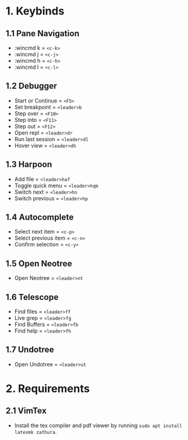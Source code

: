 # 1. Keybinds

## 1.1 Pane Navigation
- :wincmd k<CR> = `<c-k>`
- :wincmd j<CR> = `<c-j>`
- :wincmd h<CR> = `<c-h>`
- :wincmd l<CR> = `<c-l>`

## 1.2 Debugger
- Start or Continue = `<F5>`
- Set breakpoint = `<leader>b`
- Step over = `<F10>`
- Step into = `<F11>`
- Step out = `<F12>`
- Open repl = `<leader>dr`
- Run last session = `<leader>dl`
- Hover view = `<leader>dh`

## 1.3 Harpoon
- Add file = `<leader>haf`
- Toggle quick menu = `<leader>hqm`
- Switch next = `<leader>hn`
- Switch previous = `<leader>hp`

## 1.4 Autocomplete
- Select next item = `<c-p>`
- Select previous item = `<c-n>`
- Confirm selection = `<c-y>`

## 1.5 Open Neotree
- Open Neotree = `<leader>nt`

## 1.6 Telescope
- Find files = `<leader>ff`
- Live grep = `<leader>fg`
- Find Buffers = `<leader>fb`
- Find help = `<leader>fh`

## 1.7 Undotree
- Open Undotree = `<leader>ut`

# 2. Requirements

## 2.1 VimTex
- Install the tex compiler and pdf viewer by running `sudo apt install latexmk zathura`.

